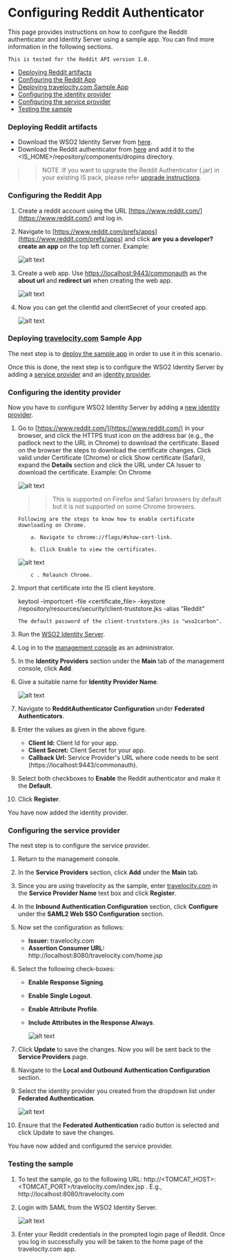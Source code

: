 # Configuring Reddit Authenticator

 This page provides instructions on how to configure the Reddit authenticator and Identity Server using a sample app. You can find more information in the following sections.
 ````
This is tested for the Reddit API version 1.0.
 ````
 
* [Deploying Reddit artifacts](#deploying-reddit-artifacts)
* [Configuring the Reddit App](#configuring-the-reddit-app)
* [Deploying travelocity.com Sample App](#deploying-travelocitycom-sample-app)
* [Configuring the identity provider](#configuring-the-identity-provider)
* [Configuring the service provider](#configuring-the-service-provider)
* [Testing the sample](#testing-the-sample)

### Deploying Reddit artifacts
 * Download the WSO2 Identity Server from [here](https://wso2.com/identity-and-access-management).
 * Download the Reddit authenticator from [here](https://store.wso2.com/store/assets/isconnector/details/45092602-8b7b-4f29-9d66-cc5b39990907) and add it to the <IS_HOME>/repository/components/dropins directory.

 >> NOTE :If you want to upgrade the Reddit Authenticator (.jar) in your existing IS pack, please refer [upgrade instructions](https://docs.wso2.com/display/ISCONNECTORS/Upgrading+an+Authenticator).

### Configuring the Reddit App
 1. Create a reddit account using the URL [https://www.reddit.com/](https://www.reddit.com/) and log in.
     
 2. Navigate to [https://www.reddit.com/prefs/apps](https://www.reddit.com/prefs/apps) and click **are you a developer?create an app** on the top left corner.
    Example:

    ![alt text](images/app.png)
 3. Create a web app.
    Use [https://localhost:9443/commonauth](https://localhost:9443/commonauth) as the **about url** and **redirect uri** when creating the web app.

    ![alt text](images/redd.png)
 4. Now you can get the clientId and clientSecret of your created app.

    ![alt text](images/red2.png)

### Deploying [travelocity.com](https://www.travelocity.com/) Sample App
    
   The next step is to [deploy the sample app](https://docs.wso2.com/display/ISCONNECTORS/Deploying+the+Sample+App) in order to use it in this scenario.

   Once this is done, the next step is to configure the WSO2 Identity Server by adding a [service provider](https://docs.wso2.com/display/IS530/Adding+and+Configuring+a+Service+Provider) and an [identity provider](https://docs.wso2.com/display/IS530/Adding+and+Configuring+an+Identity+Provider).

### Configuring the identity provider
Now you have to configure WSO2 Identity Server by adding a [new identity provider](https://docs.wso2.com/display/IS530/Adding+and+Configuring+an+Identity+Provider).
 1. Go to [https://www.reddit.com/](https://www.reddit.com/) in your browser, and click the HTTPS trust icon on the address bar (e.g., the padlock next to the URL in Chrome) to download the certificate.
    Based on the  browser the steps to download the certificate changes. Click valid under Certificate (Chrome) or click Show certificate (Safari), expand the **Details** section and click the URL under CA Issuer to download the certificate.
    Example: On Chrome

    ![alt text](images/cert.png)


    >> This is supported on Firefox and Safari browsers by default but it is not supported on some Chrome browsers.

        Following are the steps to know how to enable certificate downloading on Chrome.

            a. Navigate to chrome://flags/#show-cert-link.

            b. Click Enable to view the certificates.


    ![alt text](images/enable.png)

            c . Relaunch Chrome.
 2. Import that certificate into the IS client keystore.

    keytool -importcert -file <certificate_file> -keystore <IS>/repository/resources/security/client-truststore.jks -alias "Reddit"

    ```
    The default password of the client-truststore.jks is "wso2carbon".
    ```

 3. Run the [WSO2 Identity Server](https://docs.wso2.com/display/IS530/Running+the+Product).
 4. Log in to the [management console](https://docs.wso2.com/display/IS530/Getting+Started+with+the+Management+Console) as an administrator.
 5. In the **Identity Providers** section under the **Main** tab of the management console, click **Add**.
 6. Give a suitable name for **Identity Provider Name**.

    ![alt text](images/identity.png)
 7. Navigate to **RedditAuthenticator Configuration** under **Federated Authenticators**.
 8. Enter the values as given in the above figure.
    * **Client Id:** Client Id for your app.
    * **Client Secret:**  Client Secret for your app.
    * **Callback Url:** Service Provider's URL where code needs to be sent (https://localhost:9443/commonauth).
 9. Select both checkboxes to **Enable** the Reddit authenticator and make it the **Default**.
 10. Click **Register**.

You have now added the identity provider.

### Configuring the service provider
The next step is to configure the service provider.
 1. Return to the management console.
 2. In the **Service Providers** section, click **Add** under the **Main** tab.
 3. Since you are using travelocity as the sample, enter [travelocity.com](https://www.travelocity.com/) in the **Service Provider Name** text box and click **Register**.
 4. In the **Inbound Authentication Configuration** section, click **Configure** under the **SAML2 Web SSO Configuration** section.
 5. Now set the configuration as follows:
    * **Issuer:** travelocity.com
    * **Assertion Consumer URL:**  http://localhost:8080/travelocity.com/home.jsp
 6. Select the following check-boxes:
    * **Enable Response Signing**.
    * **Enable Single Logout**.
    * **Enable Attribute Profile**.
    * **Include Attributes in the Response Always**.

        ![alt text](images/serviceProvider.png)
 7. Click **Update** to save the changes. Now you will be sent back to the **Service Providers** page.
 8. Navigate to the **Local and Outbound Authentication Configuration** section.
 9. Select the identity provider you created from the dropdown list under **Federated Authentication**.

    ![alt text](images/service.png)

 10. Ensure that the **Federated Authentication** radio button is selected and click Update to save the changes.

You have now added and configured the service provider.

### Testing the sample
 
 1. To test the sample, go to the following URL: http://<TOMCAT_HOST>:<TOMCAT_PORT>/travelocity.com/index.jsp . E.g., http://localhost:8080/travelocity.com
 2. Login with SAML from the WSO2 Identity Server.

    ![alt text](images/travelocity.png)
 3. Enter your Reddit credentials in the prompted login page of Reddit. Once you log in successfully you will be taken to the home page of the travelocity.com app.
